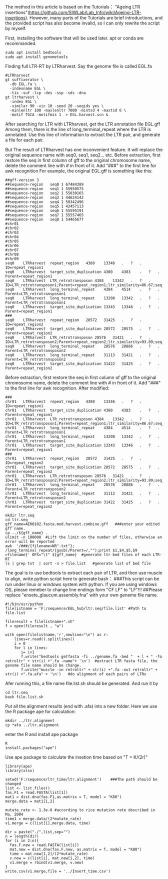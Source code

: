 The method in this article is based on the Tutorials： "Ageing LTR insertions"(https://github.com/SIWLab/Lab_Info/wiki/Ageing-LTR-insertions). However, many parts of the Tutorials are brief introductions, and the provided script has also become invalid, so I can only rewrite the script by myself.  

First, installing the software that will be used later. apt or conda are recommanded.

```
sudo apt install bedtools
sudo apt install genometools
```



Finding full LTR-RT by LTRharvest. Say the genome file is called EGL.fa
```
#LTRharvest
gt suffixerator \
  -db EGL.fa \
  -indexname EGL \
  -tis -suf -lcp -des -ssp -sds -dna
gt ltrharvest \
  -index EGL \
  -similar 90 -vic 10 -seed 20 -seqids yes \
  -minlenltr 100 -maxlenltr 7000 -mintsd 4 -maxtsd 6 \
  -motif TGCA -motifmis 1  > EGL.harvest.scn &
```



After searching for LTR with LTRharvest, get the LTR annotation file EGL.gff
Among them, there is the line of long_terminal_repeat where the LTR is annotated. Use this line of information to extract the LTR pair, and generate a file for each pair.

But The result of LTRharvest has one inconvenient feature. It will replace the original sequence name with seq0, seq1, seq2... etc.
Before extraction, first restore the seq in first column of gff to the original chromosome name, delete the comment line with # in front of it. Add "###" to the first line for awk recognition 
For example, the original EGL.gff is something like this:
```
##gff-version 3
##sequence-region   seq0 1 67484389
##sequence-region   seq1 1 55950575
##sequence-region   seq2 1 55030165
##sequence-region   seq3 1 44624142
##sequence-region   seq4 1 50342496
##sequence-region   seq5 1 42457113
##sequence-region   seq6 1 55595191
##sequence-region   seq7 1 55557465
##sequence-region   seq8 1 54465677
#chr01
#chr02
#chr03
#chr04
#chr05
#chr06
#chr07
#chr08
#chr09
seq0	LTRharvest	repeat_region	4380	13346	.	?	.	ID=repeat_region1
seq0	LTRharvest	target_site_duplication	4380	4383	.	?	.	Parent=repeat_region1
seq0	LTRharvest	LTR_retrotransposon	4384	13342	.	?	.	ID=LTR_retrotransposon1;Parent=repeat_region1;ltr_similarity=86.67;seq_number=0
seq0	LTRharvest	long_terminal_repeat	4384	4514	.	?	.	Parent=LTR_retrotransposon1
seq0	LTRharvest	long_terminal_repeat	13208	13342	.	?	.	Parent=LTR_retrotransposon1
seq0	LTRharvest	target_site_duplication	13343	13346	.	?	.	Parent=repeat_region1
###
seq0	LTRharvest	repeat_region	28572	31425	.	?	.	ID=repeat_region2
seq0	LTRharvest	target_site_duplication	28572	28575	.	?	.	Parent=repeat_region2
seq0	LTRharvest	LTR_retrotransposon	28576	31421	.	?	.	ID=LTR_retrotransposon2;Parent=repeat_region2;ltr_similarity=93.89;seq_number=0
seq0	LTRharvest	long_terminal_repeat	28576	28886	.	?	.	Parent=LTR_retrotransposon2
seq0	LTRharvest	long_terminal_repeat	31113	31421	.	?	.	Parent=LTR_retrotransposon2
seq0	LTRharvest	target_site_duplication	31422	31425	.	?	.	Parent=repeat_region2
```
Before extraction, first restore the seq in first column of gff to the original chromosome name, delete the comment line with # in front of it. Add "###" to the first line for awk recognition. 
After modified:
```
###
chr01	LTRharvest	repeat_region	4380	13346	.	?	.	ID=repeat_region1
chr01	LTRharvest	target_site_duplication	4380	4383	.	?	.	Parent=repeat_region1
chr01	LTRharvest	LTR_retrotransposon	4384	13342	.	?	.	ID=LTR_retrotransposon1;Parent=repeat_region1;ltr_similarity=86.67;seq_number=0
chr01	LTRharvest	long_terminal_repeat	4384	4514	.	?	.	Parent=LTR_retrotransposon1
chr01	LTRharvest	long_terminal_repeat	13208	13342	.	?	.	Parent=LTR_retrotransposon1
chr01	LTRharvest	target_site_duplication	13343	13346	.	?	.	Parent=repeat_region1
###
chr01	LTRharvest	repeat_region	28572	31425	.	?	.	ID=repeat_region2
chr01	LTRharvest	target_site_duplication	28572	28575	.	?	.	Parent=repeat_region2
chr01	LTRharvest	LTR_retrotransposon	28576	31421	.	?	.	ID=LTR_retrotransposon2;Parent=repeat_region2;ltr_similarity=93.89;seq_number=0
chr01	LTRharvest	long_terminal_repeat	28576	28886	.	?	.	Parent=LTR_retrotransposon2
chr01	LTRharvest	long_terminal_repeat	31113	31421	.	?	.	Parent=LTR_retrotransposon2
chr01	LTRharvest	target_site_duplication	31422	31425	.	?	.	Parent=repeat_region2
```


```
mkdir ltr.seq
cd ltr.seq
gff_name=AER0102.fasta.mod.harvest.combine.gff   ###enter your edited gff name.
cp ../${gff_name} .    
ulimit -n 100000  #Lift the limit on the number of files, otherwise an error will be reported 
awk  '/###/{filename=NR".txt"}; /long_terminal_repeat/{gsub(/Parent=/,"");print $1,$4,$5,$9  >filename}' OFS="\t" ${gff_name}  #generate ltr bed files of each LTR-RT 
ls | grep txt  | sort -n > file.list   #generate list of bed file
```


The goal is to use bedtools to extract each pair of LTR, and then use muscle to align, write python script here to generate bash： 
###This script can be run under linux or windows system with python. If you are using windows OS, please remeber to change line endings form "CF LF" to "LF"!!!
##Please replace "ensete_glaucum.assembly.fna" with your own geneme file name.
```
#!/bin/usr/python
filelistname = 'F:/sequence/EGL_hub/ltr.seq/file.list' #Path to file.list

fileresult = filelistname+".sh"
f = open(fileresult , "w")

with open(filelistname,'r',newline="\n") as r:
    lines=r.read().splitlines()
    i = 0
    for l in lines:
       i= i+1
       f.write("bedtools getfasta -fi ../genome.fa -bed "  + l + " -fo retroltr" + str(i) +".fa -name"+ '\n')  #extract LTR fasta file, the genome file name should be change.
       f.write("muscle -in retroltr" + str(i) +".fa -out retroltr" + str(i) +".fa.afa" + '\n')   #do alignment of each pairs of LTRs 

```
Afer running this, a file name file.list.sh should be generated. And run it by
```
cd ltr.seq
bash file.list.sh
```



Put all the alignment results (end with .afa) into a new folder. Here we use the R package ape for calculation: 
```
mkdir ../ltr.alignment
cp *afa ../ltr.alignment
```


enter the R and install ape package
```
R
install.packages("ape")
```

Use ape package to calculate the insetion time based on "T = K/(2r)"
```
library(ape)
library(xlsx)

setwd('F:/sequence/ltr_time/ltr.alignment')    ###The path should be changed
list <- list.files()
fas.F1 = read.FASTA(list[1])
mat1 = dist.dna(fas.F1,as.matrix = T, model = "K80")
merge.data = mat1[1,2]

mutate_rate <- 1.3e-8 #according to rice mutation rate described in Ma, 2004
time1 = merge.data/(2*mutate_rate)
v1.merge = c(list[1],merge.data, time)

dir = paste("./",list,sep="") 
n = length(dir) 
for (i in 2:n){
  fas.F.new = read.FASTA(list[i])
  mat.new = dist.dna(fas.F.new, as.matrix = T, model = "K80")
  time = mat.new[1,2]/(2*mutate_rate)
  v.new = c(list[i], mat.new[1,2], time)
  v1.merge = rbind(v1.merge, v.new)
}
write.csv(v1.merge,file = '../Insert_time.csv')


```
